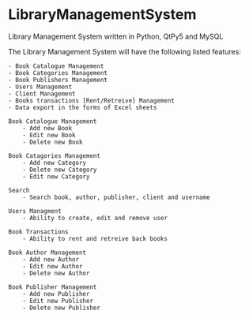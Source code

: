 # LibraryManagementSystem
Library Management System written in Python, QtPy5 and MySQL

The Library Management System will have the following listed features:

	- Book Catalogue Management
	- Book Categories Management
	- Book Publishers Management
	- Users Management
	- Client Management
	- Books transactions [Rent/Retreive] Management
	- Data export in the forms of Excel sheets

	Book Catalogue Management
		- Add new Book
		- Edit new Book
		- Delete new Book
	
	Book Catagories Management
		- Add new Category
		- Delete new Category
		- Edit new Category
	
	Search
		- Search book, author, publisher, client and username
	 
	Users Managment
		- Ability to create, edit and remove user 
	
	Book Transactions
		- Ability to rent and retreive back books
	
	Book Author Management
		- Add new Author
		- Edit new Author
		- Delete new Author
	
	Book Publisher Management
		- Add new Publisher
		- Edit new Publisher
		- Delete new Publisher
